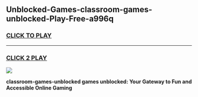
## Unblocked-Games-classroom-games-unblocked-Play-Free-a996q
<h3>
<a href="https://premium76.site?title=classroom-games-unblocked&ref=10A">CLICK TO PLAY</a></h3>
<hr>

<h3>
<a href="https://premium76.site?title=classroom-games-unblocked&ref=10A">CLICK 2 PLAY</a>
  
</h3>

<a href="https://premium76.site?title=classroom-games-unblocked&ref=10A"><img src="https://clearcache.store/games.png"></a>


**classroom-games-unblocked games unblocked: Your Gateway to Fun and Accessible Online Gaming**
